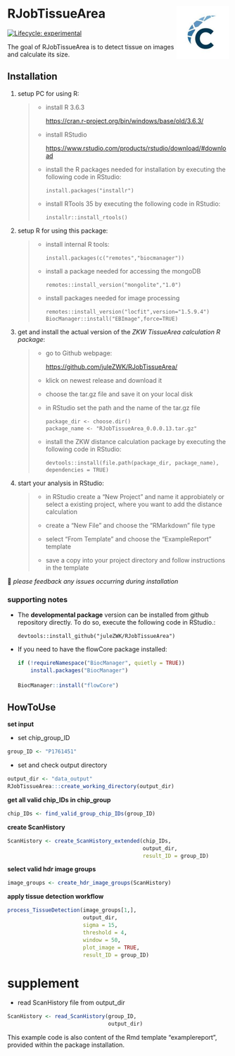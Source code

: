 
<!-- README.md is generated from README.Rmd. Please edit that file -->

# RJobTissueArea <img src='man/figures/logo.png' align="right" height="120" />

<!-- badges: start -->

[![Lifecycle:
experimental](https://img.shields.io/badge/lifecycle-experimental-orange.svg)](https://lifecycle.r-lib.org/articles/stages.html#experimental)
<!-- badges: end -->

The goal of RJobTissueArea is to detect tissue on images and calculate
its size.

## Installation

1.  setup PC for using R:

    > -   install R 3.6.3
    >
    >     <https://cran.r-project.org/bin/windows/base/old/3.6.3/>
    >
    > -   install RStudio
    >
    >     <https://www.rstudio.com/products/rstudio/download/#download>
    >
    > -   install the R packages needed for installation by executing
    >     the following code in RStudio:
    >
    >         install.packages("installr")
    >
    > -   install RTools 35 by executing the following code in RStudio:
    >
    >         installr::install_rtools()

2.  setup R for using this package:

    > -   install internal R tools:
    >
    >         install.packages(c("remotes","biocmanager"))
    >
    > -   install a package needed for accessing the mongoDB
    >
    >         remotes::install_version("mongolite","1.0")
    >
    > -   install packages needed for image processing
    >
    >         remotes::install_version("locfit",version="1.5.9.4") 
    >         BiocManager::install("EBImage",force=TRUE)

3.  get and install the actual version of the *ZKW TissueArea
    calculation R package*:

    > -   go to Github webpage:
    >
    >     <https://github.com/juleZWK/RJobTissueArea/>
    >
    > -   klick on newest release and download it
    >
    > -   choose the tar.gz file and save it on your local disk
    >
    > -   in RStudio set the path and the name of the tar.gz file
    >
    >         package_dir <- choose.dir()
    >         package_name <- "RJobTissueArea_0.0.0.13.tar.gz"
    >
    > -   install the ZKW distance calculation package by executing the
    >     following code in RStudio:
    >
    >         devtools::install(file.path(package_dir, package_name), dependencies = TRUE)

4.  start your analysis in RStudio:

    > -   in RStudio create a “New Project” and name it approbiately or
    >     select a existing project, where you want to add the distance
    >     calculation
    >
    > -   create a “New File” and choose the “RMarkdown” file type
    >
    > -   select “From Template” and choose the “ExampleReport” template
    >
    > -   save a copy into your project directory and follow
    >     instructions in the template

💌 *please feedback any issues occurring during installation*

### supporting notes

-   The **developmental package** version can be installed from github
    repository directly. To do so, execute the following code in
    RStudio.:

        devtools::install_github("juleZWK/RJobTissueArea")

-   If you need to have the flowCore package installed:

    ``` r
    if (!requireNamespace("BiocManager", quietly = TRUE))
        install.packages("BiocManager")

    BiocManager::install("flowCore")
    ```

## HowToUse

**set input**

-   set chip_group_ID

``` r
group_ID <- "P1761451"
```

-   set and check output directory

``` r
output_dir <- "data_output"
RJobTissueArea:::create_working_directory(output_dir)
```

**get all valid chip_IDs in chip_group**

``` r
chip_IDs <- find_valid_group_chip_IDs(group_ID)
```

**create ScanHistory**

``` r
ScanHistory <- create_ScanHistory_extended(chip_IDs,
                                           output_dir,
                                           result_ID = group_ID)
```

**select valid hdr image groups**

``` r
image_groups <- create_hdr_image_groups(ScanHistory)
```

**apply tissue detection workflow**

``` r
process_TissueDetection(image_groups[1,],
                        output_dir,
                        sigma = 15,
                        threshold = 4,
                        window = 50,
                        plot_image = TRUE,
                        result_ID = group_ID)
```

# supplement

-   read ScanHistory file from output_dir

``` r
ScanHistory <- read_ScanHistory(group_ID,
                                output_dir)
```

This example code is also content of the Rmd template “examplereport”,
provided within the package installation.
